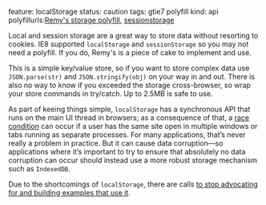 feature: localStorage
status: caution
tags: gtie7 polyfill
kind: api
polyfillurls:[Remy's storage polyfill](https://gist.github.com/350433), [sessionstorage](http://code.google.com/p/sessionstorage/)

Local and session storage are a great way to store data without resorting to cookies. IE8 supported `localStorage` and `sessionStorage` so you may not need a polyfill. If you do, Remy's is a piece of cake to implement and use.

This is a simple key/value store, so if you want to store complex data use `JSON.parse(str)` and `JSON.stringify(obj)` on your way in and out. There is also no way to know if you exceeded the storage cross-browser, so wrap your store commands in try/catch. Up to 2.5MB is safe to use.

As part of keeing things simple, `localStorage` has a synchronous API that runs on the main UI thread in browsers; as a consequence of that, a [race condition](http://html5doctor.com/storing-data-the-simple-html5-way-and-a-few-tricks-you-might-not-have-known/#comment-17296) can occur if a user has the same site open in multiple windows or tabs running as separate processes. For many applications, that’s never really a problem in practice. But it can cause data corruption—so applications where it’s important to try to ensure that absolutely no data corruption can occur should instead use a more robust storage mechanism such as `IndexedDB`.

Due to the shortcomings of `localStorage`, there are calls [to stop advocating for and building examples that use it](http://paul.kinlan.me/we-need-to-kill-off-the-localstorage-api).